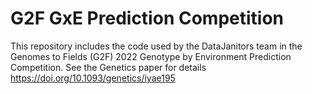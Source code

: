 # G2F GxE Prediction Competition
This repository includes the code used by the DataJanitors team in the Genomes to Fields (G2F) 2022 Genotype by Environment Prediction Competition. See the Genetics paper for details https://doi.org/10.1093/genetics/iyae195
